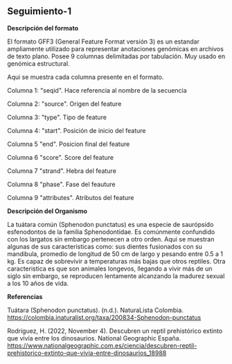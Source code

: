 ## **Seguimiento-1**

**Descripción del formato**

 El formato GFF3 (General Feature Format versión 3) es un estandar ampliamente utilizado para representar anotaciones genómicas en archivos de texto plano. Posee 9 columnas delimitadas por tabulación. Muy usado en genómica estructural. 

 Aqui se muestra cada columna presente en el formato. 
 
Columna 1: "seqid". Hace referencia al nombre de la secuencia

Columna 2: "source". Origen del feature

Columna 3: "type". Tipo de feature

Columna 4: "start". Posición de inicio del feature

Columna 5 "end". Posicion final del feature

Columna 6 "score". Score del feature

Columna 7 "strand". Hebra del feature

Columna 8 "phase". Fase del feauture

Columna 9 "attributes". Atributos del feature

**Descripción del Organismo**

La tuátara común (Sphenodon punctatus) es una especie de saurópsido esfenodontos de la familia Sphenodontidae. Es comúnmente confundido con los largatos sin embargo pertenecen a otro orden. Aqui se muestran algunas de sus caracteristicas como: sus dientes fusionados con su mandibula, promedio de longitud de 50 cm de largo y pesando entre 0.5 a 1 kg. Es capaz de sobrevivir a temperaturas más bajas que otros reptiles. Otra caracteristica es que son animales longevos, llegando a vivir más de un siglo sin embargo, se reproducen lentamente alcanzando la madurez sexual a los 10 años de vida. 

**Referencias**

Tuátara (Sphenodon punctatus). (n.d.). NaturaLista Colombia. https://colombia.inaturalist.org/taxa/200834-Sphenodon-punctatus

Rodríguez, H. (2022, November 4). Descubren un reptil prehistórico extinto que vivía entre los dinosaurios. National Geographic España. https://www.nationalgeographic.com.es/ciencia/descubren-reptil-prehistorico-extinto-que-vivia-entre-dinosaurios_18988
